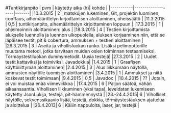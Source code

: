 #Tuntikirjanpito
| pvm       | käytetty aika  (h)| kohde |
|-----------|-------------------|-------|
|10.3.2015  | 2                 | matskujen lukeminen, Git, projektin luominen, conffaus, aihemäärittelyn kirjoittamisen aloittaminen, oheissäätö |
|11.3.2015  | 0,5               | tuntikirjanpito, aihemäärittelyn kirjoittaminen loppuun |
|17.3.2015  | 1                 | ohjelmoinnin aloittaminen: alus |
|18.3.2015  | 4                 | Testien kirjoittamista alukselle luennolla ja luennon ulkopuolella, aluksen korjaaminen niin, että se läpäisee testit, pit & cobertura, ammuksen + testien aloittaminen |
|26.3.2015  | 3                 | Aseita ja vihollisluokan runko. Lisäksi pelimoottorille muutama metodi, jotka tarvitaan muiden osien toiminnan testaamiseksi. Törmäystestiluokan dummymetodit. Uusia testejä|
|27.3.2015  | 2                 | Uudet testit kattaviksi ja toimiviksi. Javadokkia|
|1.4.2015   | 1                 | Graafisen käyttöliittymän aloittaminen|
|2.4.2015   | 3                 | Alus liikkumaan näytöllä, ammusten näytölle tuomisen aloittaminen|
|3.4.2015   | 1                 | Ammukset ja niitä koskevat testit toimimaan|
|9.4.2015   | 0,5               | Javadoc |
|10.4.2015  | ??                | Jotain, ei voi muistaa enää viimeviikkoa |
|17.4.2015  | 6                 | Paljon säätöä, vähän aikaansaantia. Vihollisen liikkuminen (yksi tapa), leveldatan lukemiseen käytetty JsonLukija, testejä, pit-hämmennystä |
|23.-24.4.2015| 6               | Viholliset näytölle, sekvenssikaavio lisää, testejä, dokkia, törmäystestauksen ajattelua ja aloittelua |
|26.4.2013| 6                  | Käliin nappuloita, laser, jar, testejä |
